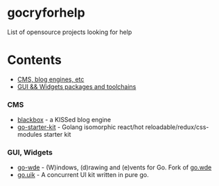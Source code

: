 # gocryforhelp
List of opensource projects looking for help

# Contents
  - [CMS, blog engines, etc](#cms)
  - [GUI && Widgets packages and toolchains](#gui-widgets)


### CMS

* [blackbox](https://github.com/ninedraft/blackbox) - a KISSed blog engine
* [go-starter-kit](https://github.com/olebedev/go-starter-kit) - Golang isomorphic react/hot reloadable/redux/css-modules starter kit
### GUI, Widgets

* [go-wde](https://github.com/kirillDanshin/go-wde) - (W)indows, (d)rawing and (e)vents for Go. Fork of [go.wde](https://github.com/skelterjohn/go.wde)
* [go.uik](https://github.com/kirillDanshin/go.uik) - A concurrent UI kit written in pure go.
